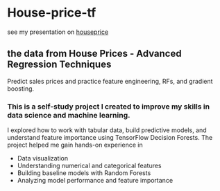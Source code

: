 
# House-price-tf
see my presentation on [houseprice](https://www.canva.com/design/DAGlDbxjlKQ/qBCZsciy4LGX6oFWZsxYww/view?utm_content=DAGlDbxjlKQ&utm_campaign=designshare&utm_medium=link2&utm_source=uniquelinks&utlId=h62098c7512)
## the data from House Prices - Advanced Regression Techniques
Predict sales prices and practice feature engineering, RFs, and gradient boosting.

### This is a self-study project I created to improve my skills in data science and machine learning.
I explored how to work with tabular data, build predictive models, and understand feature importance using TensorFlow Decision Forests.
The project helped me gain hands-on experience in 
+  Data visualization 
+  Understanding numerical and categorical features
+  Building baseline models with Random Forests
+  Analyzing model performance and feature importance
